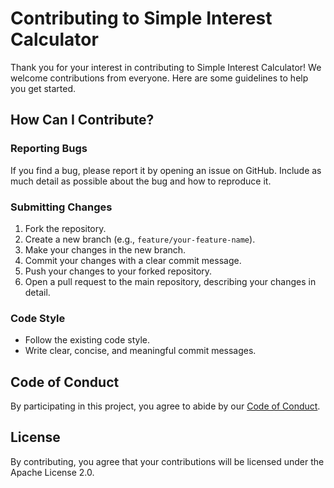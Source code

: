 # Contributing to Simple Interest Calculator

Thank you for your interest in contributing to Simple Interest Calculator! We welcome contributions from everyone. Here are some guidelines to help you get started.

## How Can I Contribute?

### Reporting Bugs

If you find a bug, please report it by opening an issue on GitHub. Include as much detail as possible about the bug and how to reproduce it.

### Submitting Changes

1. Fork the repository.
2. Create a new branch (e.g., `feature/your-feature-name`).
3. Make your changes in the new branch.
4. Commit your changes with a clear commit message.
5. Push your changes to your forked repository.
6. Open a pull request to the main repository, describing your changes in detail.

### Code Style

- Follow the existing code style.
- Write clear, concise, and meaningful commit messages.

## Code of Conduct

By participating in this project, you agree to abide by our [Code of Conduct](CODE_OF_CONDUCT.md).

## License

By contributing, you agree that your contributions will be licensed under the Apache License 2.0.
